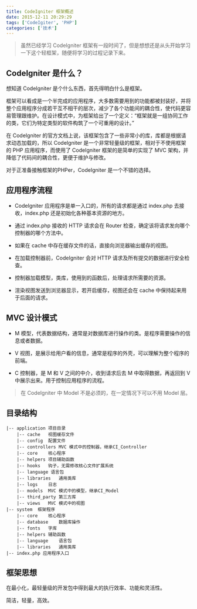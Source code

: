 ```yaml
---
title: CodeIgniter 框架概述
date: 2015-12-11 20:29:29
tags: ['CodeIgiter', 'PHP']
categories: ['技术']
---
```


> 虽然已经学习 CodeIgniter 框架有一段时间了，但是想想还是从头开始学习一下这个轻框架，随便将学习的过程记录下来。

## CodeIgniter 是什么？
想知道 CodeIgniter 是个什么东西，首先得明白什么是框架。

框架可以看成是一个半完成的应用程序，大多数需要用到的功能都被封装好，并将整个应用程序分成若干互不相干的层次，减少了各个功能间的耦合性，使代码更容易管理跟维护。在设计模式中，为框架给出了一个定义：“框架就是一组协同工作的类，它们为特定类型的软件构筑了一个可重用的设计。”

在 CodeIgniter 的官方文档上说，该框架包含了一些非常小的库，库都是根据请求动态加载的，所以 CodeIgniter 是一个非常轻量级的框架，相对于不使用框架的 PHP 应用程序，而使用了 CodeIgniter 框架的是简单的实现了 MVC 架构，并降低了代码间的耦合性，更便于维护与修改。

对于正准备接触框架的PHPer，CodeIgniter 是一个不错的选择。

<!--more-->

## 应用程序流程
- CodeIgniter 应用程序是单一入口的，所有的请求都是通过 index.php 去接收，index.php 还是初始化各种基本资源的地方。

- 通过 index.php 接收的 HTTP 请求会在 Router 检查，确定该将请求发向哪个控制器的哪个方法中。

- 如果在 cache 中存在缓存文件的话，直接向浏览器输出缓存的视图。

- 在加载控制器前，CodeIgniter 会对 HTTP 请求及所有提交的数据进行安全检查。

- 控制器加载模型，类库，使用到的函数后，处理请求所需要的资源。

- 渲染视图发送到浏览器显示，若开启缓存，视图还会在 cache 中保持起来用于后面的请求。

## MVC 设计模式
- M 模型，代表数据结构，通常是对数据库进行操作的类。是程序需要操作的信息或者数据。

- V 视图，是展示给用户看的信息，通常是程序的外壳，可以理解为整个程序的前端。

- C 控制器，是 M 和 V 之间的中介，收到请求后去 M 中取得数据，再返回到 V 中展示出来。用于控制应用程序的流程。

> 在 CodeIgniter 中 Model 不是必须的，在一定情况下可以不用 Model 层。

## 目录结构
```
|-- application	项目目录
	|-- cache	视图缓存文件
	|-- config	配置文件
	|-- controllers	MVC 模式中的控制器，继承CI_Controller
	|-- core 	核心程序
	|-- helpers	项目辅助函数
	|-- hooks	钩子，无需修改核心文件扩展系统
	|-- language 语言包
	|-- libraries	通用类库
	|-- logs	日志
	|-- models	MVC 模式中的模型，继承CI_Model
	|-- third_party	第三方库
	|-- views	MVC 模式中的视图
|-- system	框架程序
	|-- core 	核心程序
	|-- database	数据库操作
	|-- fonts	字库
	|-- helpers	辅助函数
	|-- language	语言包
	|-- libraries	通用类库
|-- index.php 应用程序入口
```

## 框架思想
在最小化，最轻量级的开发包中得到最大的执行效率、功能和灵活性。

简洁，轻量，高效。

